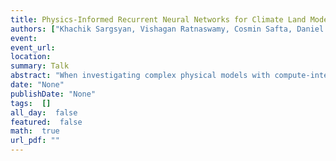 ```yaml
---
title: Physics-Informed Recurrent Neural Networks for Climate Land Models
authors: ["Khachik Sargsyan, Vishagan Ratnaswamy, Cosmin Safta, Daniel Ricciuto"]
event: 
event_url: 
location: 
summary: Talk
abstract: "When investigating complex physical models with compute-intensive tasks, such as uncertainty quantification or model calibration, a surrogate construction is often a necessary step. Using an ensemble of model training simulations, the development of a model surrogate is cast as a supervised machine learning (ML) problem. For expensive models with a large number of input parameters, the critical challenge is to create high-fidelity surrogates with as few model training evaluations as possible. Our application of interest is a simplified land model (sELM) mimicking the land component of the Energy Exascale Earth System Model (E3SM), and simulating the feedback between the climate and carbon interactions while accounting for the biochemistry.<br>We build on a long-short term memory (LSTM) recurrent neural network, taking into account the already known interactions between input processes and output QoIs. Such a physics-informed architecture is shown to outperform vanilla implementations of LSTM or feed-forward neural networks. We then employ the resulting tree-LSTM surrogates to carry out global sensitivity analysis and model calibration given observational data on select QoIs.<br><br><br>"
date: "None"
publishDate: "None"
tags:  []
all_day:  false
featured:  false
math:  true
url_pdf: ""
---
```

